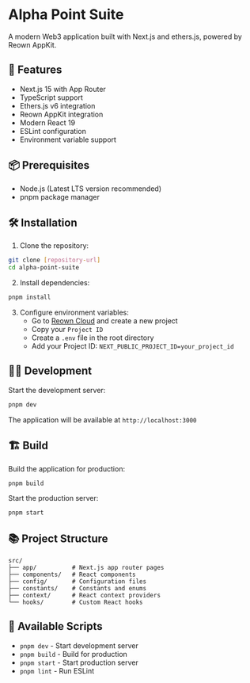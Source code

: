 # Alpha Point Suite

A modern Web3 application built with Next.js and ethers.js, powered by Reown AppKit.

## 🚀 Features

- Next.js 15 with App Router
- TypeScript support
- Ethers.js v6 integration
- Reown AppKit integration
- Modern React 19
- ESLint configuration
- Environment variable support

## 📦 Prerequisites

- Node.js (Latest LTS version recommended)
- pnpm package manager

## 🛠️ Installation

1. Clone the repository:
```bash
git clone [repository-url]
cd alpha-point-suite
```

2. Install dependencies:
```bash
pnpm install
```

3. Configure environment variables:
   - Go to [Reown Cloud](https://cloud.reown.com) and create a new project
   - Copy your `Project ID`
   - Create a `.env` file in the root directory
   - Add your Project ID: `NEXT_PUBLIC_PROJECT_ID=your_project_id`

## 🏃‍♂️ Development

Start the development server:
```bash
pnpm dev
```

The application will be available at `http://localhost:3000`

## 🏗️ Build

Build the application for production:
```bash
pnpm build
```

Start the production server:
```bash
pnpm start
```

## 📚 Project Structure

```
src/
├── app/          # Next.js app router pages
├── components/   # React components
├── config/       # Configuration files
├── constants/    # Constants and enums
├── context/      # React context providers
└── hooks/        # Custom React hooks
```

## 🔧 Available Scripts

- `pnpm dev` - Start development server
- `pnpm build` - Build for production
- `pnpm start` - Start production server
- `pnpm lint` - Run ESLint
